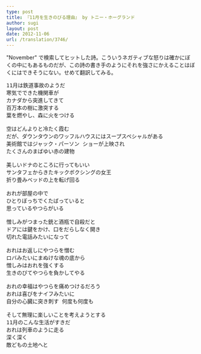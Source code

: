 ```yaml
---
type: post
title: 『11月を生きのびる理由』 by トニー・ホーグランド
author: sugi
layout: post
date: 2012-11-06
url: /translation/3746/
---
```

"November" で検索してヒットした詩。こういうネガティブな怒りは確かにぼくの中にもあるものだが、この詩の書き手のようにそれを強さにかえることはぼくにはできそうにない。せめて翻訳してみる。

<pre>11月は鉄道事故のようだ
寒気でできた機関車が
カナダから突進してきて
百万本の樹に激突する
葉を燃やし、森に火をつける

空はどんよりと冷たく霞む
だが、ダウンタウンのワッフルハウスにはスープスペシャルがある
美術館ではジャック・パーソン ショーが上映され
たくさんのまばゆい赤の建物

美しいドナのところに行ってもいい
サンタフェからきたキックボクシングの女王
折り畳みベッドの上を転げ回る

おれが部屋の中で
ひとりぼっちでくたばっていると
思っているやつらがいる

憎しみがつまった銃と酒瓶で自殺だと
ドアには鍵をかけ、口をだらしなく開き
切れた電話みたいになって

おれはお返しにやつらを憎む
ロバみたいにまぬけな魂の底から
憎しみはおれを強くする
生きのびてやつらを負かしてやる

おれの幸福はやつらを痛めつけるだろう
おれは喜びをナイフみたいに
自分の心臓に突き刺す 何度も何度も

そして無理に楽しいことを考えようとする
11月のこんな生活がすきだ
おれは列車のように走る
深く深く
敵どもの土地へと
</pre>